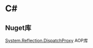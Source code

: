 # C\#

## Nuget库

[System.Reflection.DispatchProxy](https://www.nuget.org/packages/System.Reflection.DispatchProxy/) AOP库

